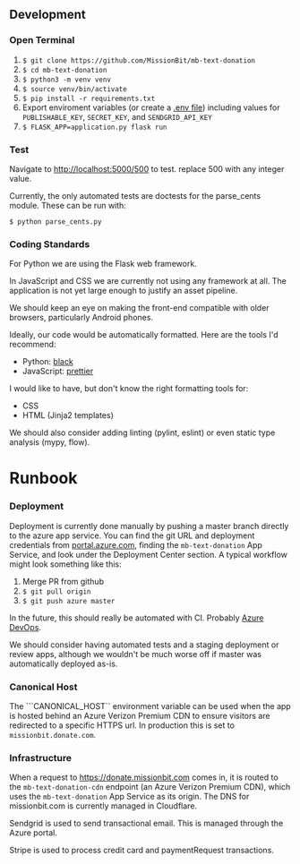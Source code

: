 ## Development

### Open Terminal

1. ```$ git clone https://github.com/MissionBit/mb-text-donation```
2. ```$ cd mb-text-donation```
3. ```$ python3 -m venv venv```
4. ```$ source venv/bin/activate```
5. ```$ pip install -r requirements.txt```
6. Export enviroment variables (or create a [.env file](https://pypi.org/project/python-dotenv/)) including values for ```PUBLISHABLE_KEY```, ```SECRET_KEY```, and ```SENDGRID_API_KEY```
7. ```$ FLASK_APP=application.py flask run```

### Test

Navigate to [http://localhost:5000/500](http://localhost:5000/500) to test. replace 500 with any integer value.

Currently, the only automated tests are doctests for the parse_cents module. These can be run with:

```
$ python parse_cents.py
```

### Coding Standards

For Python we are using the Flask web framework.

In JavaScript and CSS we are currently not using any framework at all.
The application is not yet large enough to justify an asset pipeline.

We should keep an eye on making the front-end compatible with older
browsers, particularly Android phones.

Ideally, our code would be automatically formatted. Here are the tools
I'd recommend:

* Python: [black](https://github.com/ambv/black)
* JavaScript: [prettier](https://prettier.io/)

I would like to have, but don't know the right formatting tools for:

* CSS
* HTML (Jinja2 templates)

We should also consider adding linting (pylint, eslint) or even static type analysis (mypy, flow).

# Runbook

### Deployment

Deployment is currently done manually by pushing a master branch directly to the azure app
service. You can find the git URL and deployment credentials from
[portal.azure.com](https://portal.azure.com), finding the `mb-text-donation` App Service, and
look under the Deployment Center section. A typical workflow might look something like this:

1. Merge PR from github
2. ```$ git pull origin```
3. ```$ git push azure master```

In the future, this should really be automated with CI.
Probably [Azure DevOps](https://dev.azure.com/missionbit/).

We should consider having automated tests and a staging deployment or review
apps, although we wouldn't be much worse off if master was automatically
deployed as-is.

### Canonical Host

The ```CANONICAL_HOST`` environment variable can be used when the app is hosted behind
an Azure Verizon Premium CDN to ensure visitors are redirected to a specific HTTPS url.
In production this is set to `missionbit.donate.com`.

### Infrastructure

When a request to https://donate.missionbit.com comes in, it is routed to the
`mb-text-donation-cdn` endpoint (an Azure Verizon Premium CDN), which uses the
`mb-text-donation` App Service as its origin. The DNS for missionbit.com is currently
managed in Cloudflare.

Sendgrid is used to send transactional email. This is managed through the Azure portal.

Stripe is used to process credit card and paymentRequest transactions.
